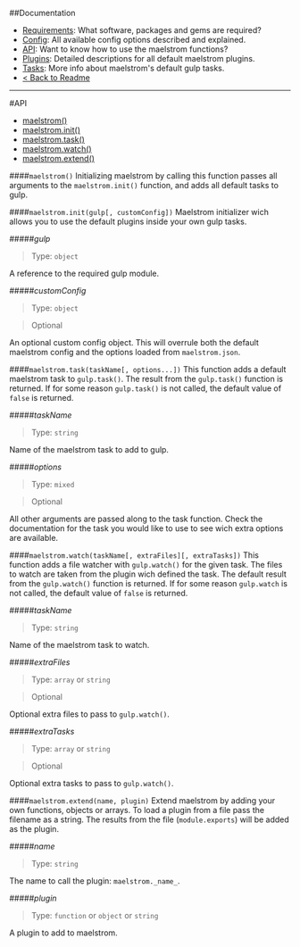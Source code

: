 ##Documentation
- [Requirements][docs-requirements]: What software, packages and gems are required?
- [Config][docs-config]: All available config options described and explained.
- [API][docs-api]: Want to know how to use the maelstrom functions?
- [Plugins][docs-plugins]: Detailed descriptions for all default maelstrom plugins.
- [Tasks][docs-tasks]: More info about maelstrom's default gulp tasks.
- [< Back to Readme](../README.md)

--------------------------------------------------------------------------------


#API
- [maelstrom()][api-maelstrom]
- [maelstrom.init()][api-maelstrom-init]
- [maelstrom.task()][api-maelstrom-task]
- [maelstrom.watch()][api-maelstrom-watch]
- [maelstrom.extend()][api-maelstrom-extend]


####`maelstrom()`
Initializing maelstrom by calling this function passes all arguments to the `maelstrom.init()` function, and adds all default tasks to gulp.


####`maelstrom.init(gulp[, customConfig])`
Maelstrom initializer wich allows you to use the default plugins inside your own gulp tasks.


#####_gulp_
> Type: `object`

A reference to the required gulp module.


#####_customConfig_
> Type: `object`

> Optional

An optional custom config object. This will overrule both the default maelstrom config and the options loaded from `maelstrom.json`.


####`maelstrom.task(taskName[, options...])`
This function adds a default maelstrom task to `gulp.task()`. The result from the `gulp.task()` function is returned. If for some reason `gulp.task()` is not called, the default value of `false` is returned.


#####_taskName_
> Type: `string`

Name of the maelstrom task to add to gulp.


#####_options_
> Type: `mixed`

> Optional

All other arguments are passed along to the task function. Check the documentation for the task you would like to use to see wich extra options are available.


####`maelstrom.watch(taskName[, extraFiles][, extraTasks])`
This function adds a file watcher with `gulp.watch()` for the given task. The files to watch are taken from the plugin wich defined the task. The default result from the `gulp.watch()` function is returned. If for some reason `gulp.watch` is not called, the default value of `false` is returned.


#####_taskName_
> Type: `string`

Name of the maelstrom task to watch.


#####_extraFiles_
> Type: `array` or `string`

> Optional

Optional extra files to pass to `gulp.watch()`.


#####_extraTasks_
> Type: `array` or `string`

> Optional

Optional extra tasks to pass to `gulp.watch()`.


####`maelstrom.extend(name, plugin)`
Extend maelstrom by adding your own functions, objects or arrays. To load a plugin from a file pass the filename as a string. The results from the file (`module.exports`) will be added as the plugin.


#####_name_
> Type: `string`

The name to call the plugin: `maelstrom._name_`.


#####_plugin_
> Type: `function` or `object` or `string`

A plugin to add to maelstrom.

[api-maelstrom]: #maelstrom-1
[api-maelstrom-init]: #maelstrominitgulp-customconfig
[api-maelstrom-task]: #maelstromtasktaskname-options
[api-maelstrom-watch]: #maelstromwatchtaskname-extrafiles-extratasks
[api-maelstrom-extend]: #maelstromextendname-plugin

[docs-requirements]: requirements.md
[docs-config]: config.md
[docs-api]: api.md
[docs-plugins]: plugins.md
[docs-tasks]: tasks.md
